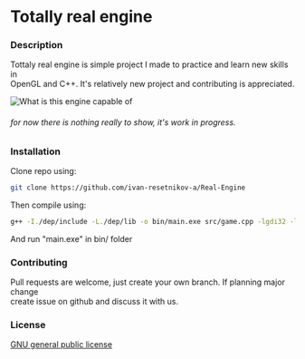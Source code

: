 # Totally real engine
### Description
Tottaly real engine is simple project I made to practice and learn new skills in\
OpenGL and C++. It's relatively new project and contributing is appreciated.

![What is this engine capable of](https://math.hws.edu/graphicsbook/c3/opengl-rgb-triangle.png)
###### for now there is nothing really to show, it's work in progress.

### Installation

Clone repo using:
```bash
git clone https://github.com/ivan-resetnikov-a/Real-Engine
```

Then compile using:
```bash
g++ -I./dep/include -L./dep/lib -o bin/main.exe src/game.cpp -lgdi32 -lglfw3dll -lopengl32 -lglew32 -static -static-libgcc -static-libstdc++
```
And run "main.exe" in bin/ folder

### Contributing
Pull requests are welcome, just create your own branch. If planning major change\
create issue on github and discuss it with us.

### License
[GNU general public license](https://www.gnu.org/licenses/gpl-3.0.en.html)